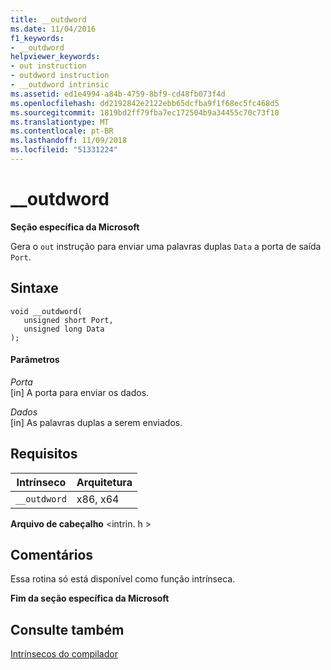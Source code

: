 ```yaml
---
title: __outdword
ms.date: 11/04/2016
f1_keywords:
- __outdword
helpviewer_keywords:
- out instruction
- outdword instruction
- __outdword intrinsic
ms.assetid: ed1e4994-a84b-4759-8bf9-cd48fb073f4d
ms.openlocfilehash: dd2192842e2122ebb65dcfba9f1f68ec5fc468d5
ms.sourcegitcommit: 1819bd2ff79fba7ec172504b9a34455c70c73f10
ms.translationtype: MT
ms.contentlocale: pt-BR
ms.lasthandoff: 11/09/2018
ms.locfileid: "51331224"
---
```

# <a name="outdword"></a>__outdword

**Seção específica da Microsoft**

Gera o `out` instrução para enviar uma palavras duplas `Data` a porta de saída `Port`.

## <a name="syntax"></a>Sintaxe

```
void __outdword(
   unsigned short Port,
   unsigned long Data
);
```

#### <a name="parameters"></a>Parâmetros

*Porta*<br/>
[in] A porta para enviar os dados.

*Dados*<br/>
[in] As palavras duplas a serem enviados.

## <a name="requirements"></a>Requisitos

|Intrínseco|Arquitetura|
|---------------|------------------|
|`__outdword`|x86, x64|

**Arquivo de cabeçalho** \<intrin. h >

## <a name="remarks"></a>Comentários

Essa rotina só está disponível como função intrínseca.

**Fim da seção específica da Microsoft**

## <a name="see-also"></a>Consulte também

[Intrínsecos do compilador](../intrinsics/compiler-intrinsics.md)